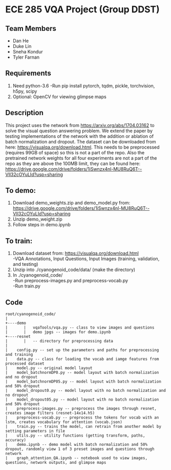 # ECE 285 VQA Project (Group DDST)

## Team Members
- Dan He
- Duke Lin 
- Sneha Kondur
- Tyler Farnan
## Requirements
1. Need python-3.6
    -Run pip install pytorch, tqdm, pickle, torchvision, h5py, scipy  
2. Optional: OpenCV for viewing glimpse maps
## Description
This project uses the network from https://arxiv.org/abs/1704.03162 to solve the visual question answering problem. We extend the paper by testing implementations of the network with the addition or ablation of batch normalization and dropout. The dataset can be downloaded from here: https://visualqa.org/download.html. This needs to be preprocessed (requires 99GB of space) so this is not a part of the repo. Also the pretrained network weights for all four experiments are not a part of the repo as they are above the 100MB limit, they can be found here: https://drive.google.com/drive/folders/1iSwnzx4nl-MU8RuQ6T--VIl32cOYuLId?usp=sharing

## To demo:
1. Download demo_weights.zip and demo_model.py from: https://drive.google.com/drive/folders/1iSwnzx4nl-MU8RuQ6T--VIl32cOYuLId?usp=sharing  
2. Unzip demo_weight.zip  
3. Follow steps in demo.ipynb  

## To train:
1. Download dataset from: https://visualqa.org/download.html  
    -VQA Annotations, Input Questions, Input Images (training, validation, and testing)  
2. Unzip into ./cyanogenoid_code/data/ (make the directory)
3. In ./cyanogenoid_code/  
    -Run preprocess-images.py and preprocess-vocab.py  
    -Run train.py   
   
## Code 
```
root/cyanogenoid_code/
|
+----demo
|       |   vqaTools/vqa.py -- class to view images and questions 
|       |   demo jpgs -- images for demo.ipynb
+----resnet
|       |   -- directory for preprocessing data
|
|    config.py -- set up the parameters and paths for preprocessing and training
|    data.py -- class for loading the vocab and iamge features from processed dataset
|    model.py -- original model layout
|    model_batchnormDP0.py -- model layout with batch normalization and no dropout
|    model_batchnormDP05.py -- model layout with batch normalization and 50% dropout
|    model_dropout0.py -- model layout with no batch normalization and no dropout
|    model_dropout05.py -- model layout with no batch normalization and 50% dropout
|    preprocess-images.py -- preprocess the images through resnet, creates image filters (resnet-14x14.h5)
|    preprocess-vocab.py -- preprocess the tokens for vocab with an lstm, creates vocabulary for attention (vocab.json)
|    train.py -- trains the model, can retrain from another model by setting parameters in file
|    utils.py -- utility functions (getting transform, paths, accuracy)
|    demo.ipynb -- demo model with batch normalization and 50% dropout, randomly view 1 of 3 preset images and questions through network
|    graph_attention_QA.ipynb -- notebook used to view images, questions, network outputs, and glimpse maps
```


